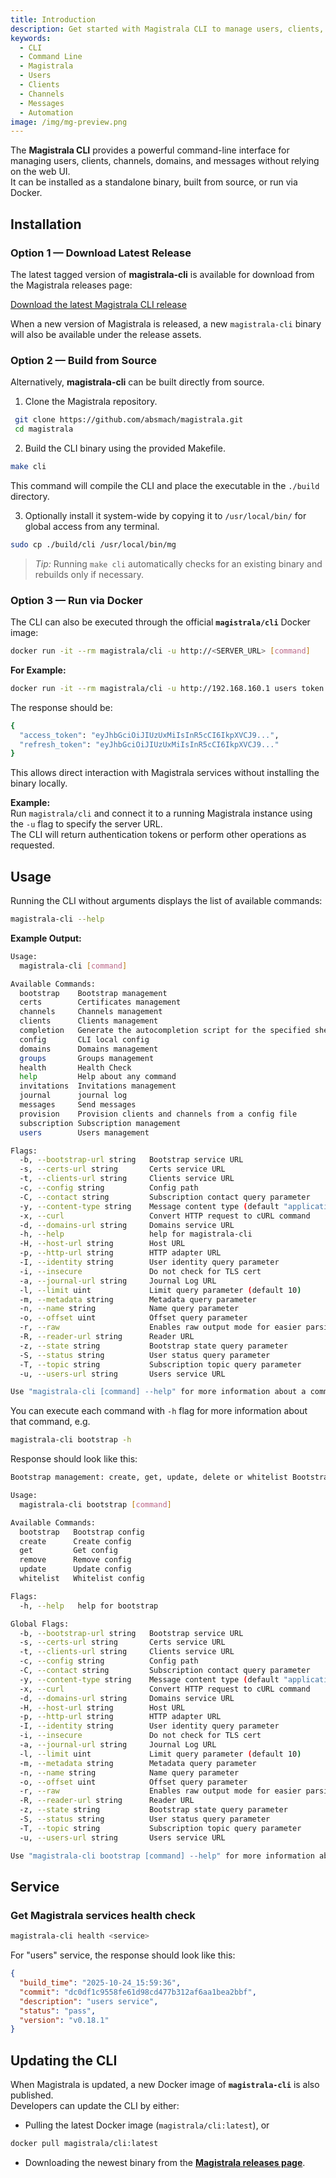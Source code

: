 ```yaml
---
title: Introduction
description: Get started with Magistrala CLI to manage users, clients, channels and messages directly from your terminal or Docker.
keywords:
  - CLI
  - Command Line
  - Magistrala
  - Users
  - Clients
  - Channels
  - Messages
  - Automation
image: /img/mg-preview.png
---
```


The **Magistrala CLI** provides a powerful command-line interface for managing users, clients, channels, domains, and messages without relying on the web UI.  
It can be installed as a standalone binary, built from source, or run via Docker.

## Installation

### Option 1 — Download Latest Release

The latest tagged version of **magistrala-cli** is available for download from the Magistrala releases page:

[Download the latest Magistrala CLI release](https://github.com/absmach/magistrala/releases)

When a new version of Magistrala is released, a new `magistrala-cli` binary will also be available under the release assets.

### Option 2 — Build from Source

Alternatively, **magistrala-cli** can be built directly from source.

1. Clone the Magistrala repository.

  ```bash
   git clone https://github.com/absmach/magistrala.git
   cd magistrala
  ```

2. Build the CLI binary using the provided Makefile.

  ```bash
  make cli
  ```

  This command will compile the CLI and place the executable in the `./build` directory.

3. Optionally install it system-wide by copying it to `/usr/local/bin/` for global access from any terminal.

  ```bash
  sudo cp ./build/cli /usr/local/bin/mg
  ```

> *Tip:* Running `make cli` automatically checks for an existing binary and rebuilds only if necessary.

### **Option 3 — Run via Docker**

The CLI can also be executed through the official **`magistrala/cli`** Docker image:

```bash
docker run -it --rm magistrala/cli -u http://<SERVER_URL> [command]
```

**For Example:**

```bash
docker run -it --rm magistrala/cli -u http://192.168.160.1 users token admin@example.com 12345678
```

The response should be:

```bash
{
  "access_token": "eyJhbGciOiJIUzUxMiIsInR5cCI6IkpXVCJ9...",
  "refresh_token": "eyJhbGciOiJIUzUxMiIsInR5cCI6IkpXVCJ9..."
}
```

This allows direct interaction with Magistrala services without installing the binary locally.

**Example:**  
Run `magistrala/cli` and connect it to a running Magistrala instance using the `-u` flag to specify the server URL.  
The CLI will return authentication tokens or perform other operations as requested.

## Usage

Running the CLI without arguments displays the list of available commands:

```bash
magistrala-cli --help
```

**Example Output:**

```bash
Usage:
  magistrala-cli [command]

Available Commands:
  bootstrap    Bootstrap management
  certs        Certificates management
  channels     Channels management
  clients      Clients management
  completion   Generate the autocompletion script for the specified shell
  config       CLI local config
  domains      Domains management
  groups       Groups management
  health       Health Check
  help         Help about any command
  invitations  Invitations management
  journal      journal log
  messages     Send messages
  provision    Provision clients and channels from a config file
  subscription Subscription management
  users        Users management

Flags:
  -b, --bootstrap-url string   Bootstrap service URL
  -s, --certs-url string       Certs service URL
  -t, --clients-url string     Clients service URL
  -c, --config string          Config path
  -C, --contact string         Subscription contact query parameter
  -y, --content-type string    Message content type (default "application/senml+json")
  -x, --curl                   Convert HTTP request to cURL command
  -d, --domains-url string     Domains service URL
  -h, --help                   help for magistrala-cli
  -H, --host-url string        Host URL
  -p, --http-url string        HTTP adapter URL
  -I, --identity string        User identity query parameter
  -i, --insecure               Do not check for TLS cert
  -a, --journal-url string     Journal Log URL
  -l, --limit uint             Limit query parameter (default 10)
  -m, --metadata string        Metadata query parameter
  -n, --name string            Name query parameter
  -o, --offset uint            Offset query parameter
  -r, --raw                    Enables raw output mode for easier parsing of output
  -R, --reader-url string      Reader URL
  -z, --state string           Bootstrap state query parameter
  -S, --status string          User status query parameter
  -T, --topic string           Subscription topic query parameter
  -u, --users-url string       Users service URL

Use "magistrala-cli [command] --help" for more information about a command.
```

You can execute each command with `-h` flag for more information about that command, e.g.

```bash
magistrala-cli bootstrap -h
```

Response should look like this:

```bash
Bootstrap management: create, get, update, delete or whitelist Bootstrap config

Usage:
  magistrala-cli bootstrap [command]

Available Commands:
  bootstrap   Bootstrap config
  create      Create config
  get         Get config
  remove      Remove config
  update      Update config
  whitelist   Whitelist config

Flags:
  -h, --help   help for bootstrap

Global Flags:
  -b, --bootstrap-url string   Bootstrap service URL
  -s, --certs-url string       Certs service URL
  -t, --clients-url string     Clients service URL
  -c, --config string          Config path
  -C, --contact string         Subscription contact query parameter
  -y, --content-type string    Message content type (default "application/senml+json")
  -x, --curl                   Convert HTTP request to cURL command
  -d, --domains-url string     Domains service URL
  -H, --host-url string        Host URL
  -p, --http-url string        HTTP adapter URL
  -I, --identity string        User identity query parameter
  -i, --insecure               Do not check for TLS cert
  -a, --journal-url string     Journal Log URL
  -l, --limit uint             Limit query parameter (default 10)
  -m, --metadata string        Metadata query parameter
  -n, --name string            Name query parameter
  -o, --offset uint            Offset query parameter
  -r, --raw                    Enables raw output mode for easier parsing of output
  -R, --reader-url string      Reader URL
  -z, --state string           Bootstrap state query parameter
  -S, --status string          User status query parameter
  -T, --topic string           Subscription topic query parameter
  -u, --users-url string       Users service URL

Use "magistrala-cli bootstrap [command] --help" for more information about a command.
```

## Service

### Get Magistrala services health check

```bash
magistrala-cli health <service>
```

For "users" service, the response should look like this:

```json
{
  "build_time": "2025-10-24_15:59:36",
  "commit": "dc0df1c9558fe61d98cd477b312af6aa1bea2bbf",
  "description": "users service",
  "status": "pass",
  "version": "v0.18.1"
}
```

## Updating the CLI

When Magistrala is updated, a new Docker image of **`magistrala-cli`** is also published.  
Developers can update the CLI by either:

- Pulling the latest Docker image (`magistrala/cli:latest`), or

```bash
docker pull magistrala/cli:latest
```

- Downloading the newest binary from the [**Magistrala releases page**][releases].

[releases]: https://github.com/absmach/magistrala/releases

